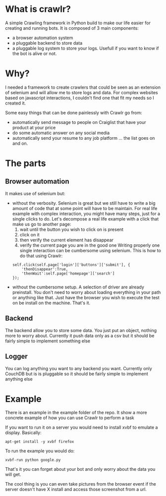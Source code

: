 # What is crawlr?
A simple Crawling framework in Python build to make our life easier
for creating and running bots. It is composed of 3 main components:
- a browser automation system
- a pluggable backend to store data
- a pluggable log system to store your logs. Usefull if you want to
  know if the bot is alive or not.

# Why?
I needed a framework to create crawlers that could be seen as an
extension of selenium and will allow me to store logs and
data. For complex websites based on javascript interactions, I
couldn't find one that fit my needs so I created it.

Some easy things that can be done painlessly with Crawlr go from:
- automatically send message to people on Craiglist that have your
  product at your price
- do some automatic answer on any social media
- automatically send your resume to any job platform
...
the list goes on and on.

# The parts
## Browser automation
It makes use of selenium but:
- without the verbosity. Selenium is great but we still have
  to write a big amount of code that at some point will have to be
  maintain. For real life example with complex interaction,
  you might have many steps, just for a single clicks to do. Let's
  decompose a real life example with a click that make us go to
  another page:
  1) wait until the button you wish to click on is present
  2) click on it
  3) then verify the current element has disappear
  4) verify the current page you are in the good one
  Writing properly one single interaction can be cumbersome using
  selenium. This is how to do that using Crawlr:
  ```
  self.click(self.page['login']['buttons']['submit'], {
      'thenDisappear':True,
      'thenWait':self.page['homepage']['search']
  });
  ```
- without the cumbersome setup. A selection of driver are already
  preinstall. You don't need to worry about loading everything in your
  path or anything like that. Just have the browser you wish to
  execute the test on be install on the machine. That's it.

## Backend
The backend allow you to store some data. You just put an object,
nothing more to worry about. Currently it push data only as a csv but
it should be fairly simple to implement something else

## Logger
You can log anything you want to any backend you want. Currently only
CouchDB but is is pluggable so it should be fairly simple to implement
anything else


# Example
There is an example in the example folder of the repo. It show a more
concrete example of how you can use Crawlr to perform a task

If you want to run it on a server you would need to install xvbf to
emulate a display. Basically:
```
apt-get install -y xvbf firefox
```
To run the example you would do:
```
xvbf-run python google.py
```
That's it you can forget about your bot and only worry about the data
you will get.

The cool thing is you can even take pictures from the browser event if
the server doesn't have X install and access those screenshot from a url.
